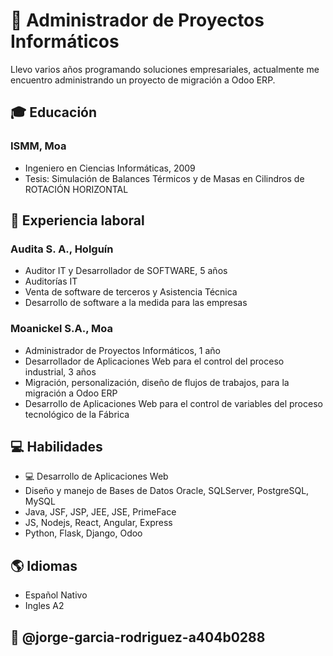 # 💼 Administrador de Proyectos Informáticos
Llevo varios años programando soluciones empresariales, actualmente me encuentro administrando un proyecto de migración a Odoo ERP.

## 🎓 Educación
### ISMM, Moa
- Ingeniero en Ciencias Informáticas, 2009
- Tesis: Simulación de Balances Térmicos y de Masas en Cilindros de ROTACIÓN HORIZONTAL

## 💼 Experiencia laboral
### Audita S. A., Holguín
- Auditor IT y Desarrollador de SOFTWARE, 5 años
- Auditorías IT
- Venta de software de terceros y Asistencia Técnica
- Desarrollo de software a la medida para las empresas 

### Moanickel S.A., Moa
- Administrador de Proyectos Informáticos, 1 año
- Desarrollador de Aplicaciones Web para el control del proceso industrial, 3 años
- Migración, personalización, diseño de flujos de trabajos, para la migración a Odoo ERP
- Desarrollo de Aplicaciones Web para el control de variables del proceso tecnológico de la Fábrica

## 💻 Habilidades
- 💻 Desarrollo de Aplicaciones Web
- Diseño y manejo de Bases de Datos Oracle, SQLServer, PostgreSQL, MySQL
- Java, JSF, JSP, JEE, JSE, PrimeFace
- JS, Nodejs, React, Angular, Express
- Python, Flask, Django, Odoo

## 🌎 Idiomas

- Español Nativo
- Ingles A2

## 🔗 @jorge-garcia-rodriguez-a404b0288
